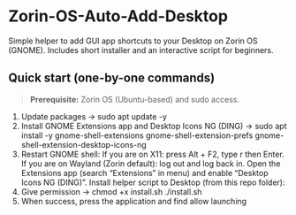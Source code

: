 # Zorin-OS-Auto-Add-Desktop
Simple helper to add GUI app shortcuts to your Desktop on Zorin OS (GNOME). Includes short installer and an interactive script for beginners.

## Quick start (one-by-one commands)

> **Prerequisite:** Zorin OS (Ubuntu-based) and sudo access.

1. Update packages
   -> sudo apt update -y
2. Install GNOME Extensions app and Desktop Icons NG (DING)
   -> sudo apt install -y gnome-shell-extensions gnome-shell-extension-prefs gnome-shell-extension-desktop-icons-ng
3. Restart GNOME shell:
If you are on X11: press Alt + F2, type r then Enter.
If you are on Wayland (Zorin default): log out and log back in.
Open the Extensions app (search “Extensions” in menu) and enable “Desktop Icons NG (DING)”.
Install helper script to Desktop (from this repo folder):
4. Give permission
   -> chmod +x install.sh
   ./install.sh
5. When success, press the application and find allow launching

